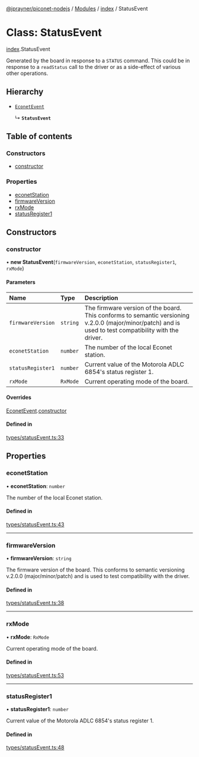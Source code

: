 [@jprayner/piconet-nodejs](../README.md) / [Modules](../modules.md) / [index](../modules/index.md) / StatusEvent

# Class: StatusEvent

[index](../modules/index.md).StatusEvent

Generated by the board in response to a `STATUS` command. This could be in response to a
`readStatus` call to the driver or as a side-effect of various other operations.

## Hierarchy

- [`EconetEvent`](index.EconetEvent.md)

  ↳ **`StatusEvent`**

## Table of contents

### Constructors

- [constructor](index.StatusEvent.md#constructor)

### Properties

- [econetStation](index.StatusEvent.md#econetstation)
- [firmwareVersion](index.StatusEvent.md#firmwareversion)
- [rxMode](index.StatusEvent.md#rxmode)
- [statusRegister1](index.StatusEvent.md#statusregister1)

## Constructors

### constructor

• **new StatusEvent**(`firmwareVersion`, `econetStation`, `statusRegister1`, `rxMode`)

#### Parameters

| Name | Type | Description |
| :------ | :------ | :------ |
| `firmwareVersion` | `string` | The firmware version of the board. This conforms to semantic versioning v.2.0.0 (major/minor/patch) and is used to test compatibility with the driver. |
| `econetStation` | `number` | The number of the local Econet station. |
| `statusRegister1` | `number` | Current value of the Motorola ADLC 6854's status register 1. |
| `rxMode` | `RxMode` | Current operating mode of the board. |

#### Overrides

[EconetEvent](index.EconetEvent.md).[constructor](index.EconetEvent.md#constructor)

#### Defined in

[types/statusEvent.ts:33](https://github.com/jprayner/piconet/blob/aed9c79/driver/nodejs/src/types/statusEvent.ts#L33)

## Properties

### econetStation

• **econetStation**: `number`

The number of the local Econet station.

#### Defined in

[types/statusEvent.ts:43](https://github.com/jprayner/piconet/blob/aed9c79/driver/nodejs/src/types/statusEvent.ts#L43)

___

### firmwareVersion

• **firmwareVersion**: `string`

The firmware version of the board. This conforms to semantic versioning v.2.0.0
(major/minor/patch) and is used to test compatibility with the driver.

#### Defined in

[types/statusEvent.ts:38](https://github.com/jprayner/piconet/blob/aed9c79/driver/nodejs/src/types/statusEvent.ts#L38)

___

### rxMode

• **rxMode**: `RxMode`

Current operating mode of the board.

#### Defined in

[types/statusEvent.ts:53](https://github.com/jprayner/piconet/blob/aed9c79/driver/nodejs/src/types/statusEvent.ts#L53)

___

### statusRegister1

• **statusRegister1**: `number`

Current value of the Motorola ADLC 6854's status register 1.

#### Defined in

[types/statusEvent.ts:48](https://github.com/jprayner/piconet/blob/aed9c79/driver/nodejs/src/types/statusEvent.ts#L48)
